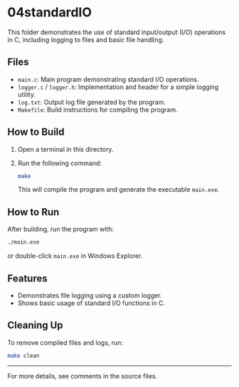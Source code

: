 # 04standardIO

This folder demonstrates the use of standard input/output (I/O) operations in C, including logging to files and basic file handling.

## Files

- `main.c`: Main program demonstrating standard I/O operations.
- `logger.c` / `logger.h`: Implementation and header for a simple logging utility.
- `log.txt`: Output log file generated by the program.
- `Makefile`: Build instructions for compiling the program.

## How to Build

1. Open a terminal in this directory.
2. Run the following command:

   ```sh
   make
   ```

   This will compile the program and generate the executable `main.exe`.

## How to Run

After building, run the program with:

```sh
./main.exe
```

or double-click `main.exe` in Windows Explorer.

## Features

- Demonstrates file logging using a custom logger.
- Shows basic usage of standard I/O functions in C.

## Cleaning Up

To remove compiled files and logs, run:

```sh
make clean
```

---

For more details, see comments in the source files.
